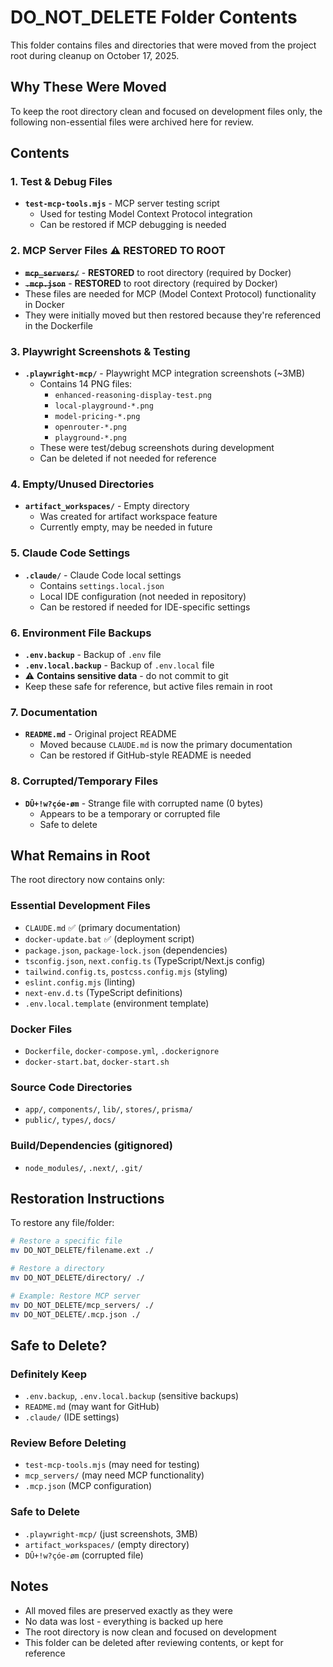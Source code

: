 # DO_NOT_DELETE Folder Contents

This folder contains files and directories that were moved from the project root during cleanup on October 17, 2025.

## Why These Were Moved

To keep the root directory clean and focused on development files only, the following non-essential files were archived here for review.

## Contents

### 1. Test & Debug Files
- **`test-mcp-tools.mjs`** - MCP server testing script
  - Used for testing Model Context Protocol integration
  - Can be restored if MCP debugging is needed

### 2. MCP Server Files ⚠️ RESTORED TO ROOT
- ~~**`mcp_servers/`**~~ - **RESTORED** to root directory (required by Docker)
- ~~**`.mcp.json`**~~ - **RESTORED** to root directory (required by Docker)
- These files are needed for MCP (Model Context Protocol) functionality in Docker
- They were initially moved but then restored because they're referenced in the Dockerfile

### 3. Playwright Screenshots & Testing
- **`.playwright-mcp/`** - Playwright MCP integration screenshots (~3MB)
  - Contains 14 PNG files:
    - `enhanced-reasoning-display-test.png`
    - `local-playground-*.png`
    - `model-pricing-*.png`
    - `openrouter-*.png`
    - `playground-*.png`
  - These were test/debug screenshots during development
  - Can be deleted if not needed for reference

### 4. Empty/Unused Directories
- **`artifact_workspaces/`** - Empty directory
  - Was created for artifact workspace feature
  - Currently empty, may be needed in future

### 5. Claude Code Settings
- **`.claude/`** - Claude Code local settings
  - Contains `settings.local.json`
  - Local IDE configuration (not needed in repository)
  - Can be restored if needed for IDE-specific settings

### 6. Environment File Backups
- **`.env.backup`** - Backup of `.env` file
- **`.env.local.backup`** - Backup of `.env.local` file
- ⚠️ **Contains sensitive data** - do not commit to git
- Keep these safe for reference, but active files remain in root

### 7. Documentation
- **`README.md`** - Original project README
  - Moved because `CLAUDE.md` is now the primary documentation
  - Can be restored if GitHub-style README is needed

### 8. Corrupted/Temporary Files
- **`DÛ+!w?çóe-øm`** - Strange file with corrupted name (0 bytes)
  - Appears to be a temporary or corrupted file
  - Safe to delete

## What Remains in Root

The root directory now contains only:

### Essential Development Files
- `CLAUDE.md` ✅ (primary documentation)
- `docker-update.bat` ✅ (deployment script)
- `package.json`, `package-lock.json` (dependencies)
- `tsconfig.json`, `next.config.ts` (TypeScript/Next.js config)
- `tailwind.config.ts`, `postcss.config.mjs` (styling)
- `eslint.config.mjs` (linting)
- `next-env.d.ts` (TypeScript definitions)
- `.env.local.template` (environment template)

### Docker Files
- `Dockerfile`, `docker-compose.yml`, `.dockerignore`
- `docker-start.bat`, `docker-start.sh`

### Source Code Directories
- `app/`, `components/`, `lib/`, `stores/`, `prisma/`
- `public/`, `types/`, `docs/`

### Build/Dependencies (gitignored)
- `node_modules/`, `.next/`, `.git/`

## Restoration Instructions

To restore any file/folder:

```bash
# Restore a specific file
mv DO_NOT_DELETE/filename.ext ./

# Restore a directory
mv DO_NOT_DELETE/directory/ ./

# Example: Restore MCP server
mv DO_NOT_DELETE/mcp_servers/ ./
mv DO_NOT_DELETE/.mcp.json ./
```

## Safe to Delete?

### Definitely Keep
- `.env.backup`, `.env.local.backup` (sensitive backups)
- `README.md` (may want for GitHub)
- `.claude/` (IDE settings)

### Review Before Deleting
- `test-mcp-tools.mjs` (may need for testing)
- `mcp_servers/` (may need MCP functionality)
- `.mcp.json` (MCP configuration)

### Safe to Delete
- `.playwright-mcp/` (just screenshots, 3MB)
- `artifact_workspaces/` (empty directory)
- `DÛ+!w?çóe-øm` (corrupted file)

## Notes

- All moved files are preserved exactly as they were
- No data was lost - everything is backed up here
- The root directory is now clean and focused on development
- This folder can be deleted after reviewing contents, or kept for reference
